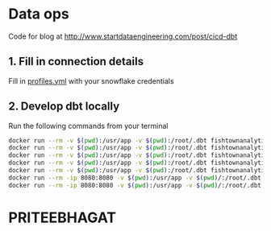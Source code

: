 # Data ops

Code for blog at http://www.startdataengineering.com/post/cicd-dbt

## 1. Fill in connection details

Fill in [profiles.yml](./profiles.yml) with your snowflake credentials

## 2. Develop dbt locally

Run the following commands from your terminal

```bash
docker run --rm -v $(pwd):/usr/app -v $(pwd):/root/.dbt fishtownanalytics/dbt:0.19.0 deps
docker run --rm -v $(pwd):/usr/app -v $(pwd):/root/.dbt fishtownanalytics/dbt:0.19.0 compile -- optionally, if you want to see the compiled SQL before running
docker run --rm -v $(pwd):/usr/app -v $(pwd):/root/.dbt fishtownanalytics/dbt:0.19.0 run
docker run --rm -v $(pwd):/usr/app -v $(pwd):/root/.dbt fishtownanalytics/dbt:0.19.0 test
docker run --rm -v $(pwd):/usr/app -v $(pwd):/root/.dbt fishtownanalytics/dbt:0.19.0 docs generate
docker run --rm -ip 8080:8080 -v $(pwd):/usr/app -v $(pwd)/:/root/.dbt fishtownanalytics/dbt:0.19.0 docs serve
docker run --rm -ip 8080:8080 -v $(pwd):/usr/app -v $(pwd)/:/root/.dbt fishtownanalytics/dbt:0.19.0 clean
```
# PRITEEBHAGAT
